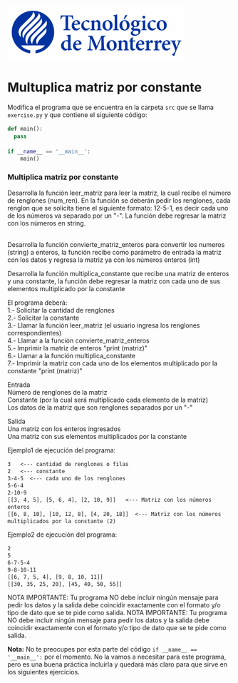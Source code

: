![Tec de Monterrey](../../images/logotecmty.png)
# Multuplica matriz por constante

Modifica el programa que se encuentra en la carpeta `src` que se llama `exercise.py` y que contiene el siguiente código:

```python
def main():  
  pass

if __name__ == '__main__':
    main()
```

<h3>Multiplica matriz por constante</h3>
Desarrolla la función leer_matriz para leer la matriz, la cual recibe el número de renglones (num_ren). 
En la función se deberán pedir los renglones, cada renglon que se solicita tiene el siguiente formato: 
12-5-1, es decir cada uno de los números va separado por un "-". La función debe regresar la matriz con los números en string. <br><br>

Desarrolla la función convierte_matriz_enteros para convertir los numeros (string) a enteros, la función recibe como parámetro de entrada la matriz con los datos y regresa la matriz ya con los números enteros (int) <br>

Desarrolla la función multiplica_constante que recibe una matriz de enteros y una constante, la función debe regresar la matriz con cada uno de sus elementos multiplicado por la constante <br>

El programa deberá:<br>
1.- Solicitar la cantidad de renglones<br>
2.- Solicitar la constante<br>
3.- Llamar la función leer_matriz  (el usuario ingresa los renglones correspondientes)<br>
4.- Llamar a la función convierte_matriz_enteros <br>
5.- Imprimir la matriz de enteros "print (matriz)" <br>
6.- Llamar a la función multiplica_constante <br>
7.- Imprimir la matriz con cada uno de los elementos multiplicado por la constante  "print (matriz)" <br>



Entrada <br>
Número de renglones de la matriz <br>
Constante (por la cual será multiplicado cada elemento de la matriz)<br>
Los datos de la matriz que son renglones separados por un "-" <br>

Salida<br>
Una matriz con los enteros ingresados<br>
Una matriz con sus elementos multiplicados por la constante<br>

Ejemplo1 de ejecución del programa:<br>
```
3   <--- cantidad de renglones o filas 
2   <--- constante 
3-4-5  <--- cada uno de los renglones
5-6-4
2-10-9        
[[3, 4, 5], [5, 6, 4], [2, 10, 9]]   <--- Matriz con los números enteros
[[6, 8, 10], [10, 12, 8], [4, 20, 18]]  <--- Matriz con los números multiplicados por la constante (2) 
```

Ejemplo2 de ejecución del programa:<br>
```
2
5
6-7-5-4
9-8-10-11
[[6, 7, 5, 4], [9, 8, 10, 11]]
[[30, 35, 25, 20], [45, 40, 50, 55]]
```

NOTA IMPORTANTE: Tu programa NO debe incluir ningún mensaje para pedir los datos y la salida debe coincidir exactamente con el formato y/o tipo de dato que se te pide como salida.
NOTA IMPORTANTE: Tu programa NO debe incluir ningún mensaje para pedir los datos y la salida debe coincidir exactamente con el formato y/o tipo de dato que se te pide como salida.

**Nota:** No te preocupes por esta parte del código `if __name__ == '__main__':` por el momento. No la vamos a necesitar para este programa, pero es una buena práctica incluirla y quedará más claro para que sirve en los siguientes ejercicios.

